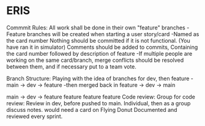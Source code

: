 # ERIS

Commmit Rules:
All work shall be done in their own "feature" branches
  -Feature branches will be created when starting a user story/card
  -Named as the card number
Nothing should be committed if it is not functional. (You have ran it in simulator)
Comments should be added to commits, Containing the card number followed by description of feature
  -If multiple people are working on the same card/branch, merge conflicts should be resolved between them, and if necessary put to a team vote.

Branch Structure:
Playing with the idea of branches for dev, then feature
  -main -> dev -> feature
  -then merged back in feature -> dev -> main
  
  main ->
           dev ->
                 feature
                 feature
                 feature
                 feature
Code review:
  Group for code review: Review in dev, before pushed to main.
  Individual, then as a group discuss notes.
  would need a card on Flying Donut
  Documented and reviewed every sprint.

